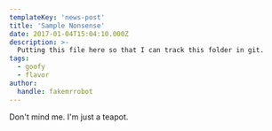 ```yaml
---
templateKey: 'news-post'
title: 'Sample Nonsense'
date: 2017-01-04T15:04:10.000Z
description: >-
  Putting this file here so that I can track this folder in git.
tags:
  - goofy
  - flavor
author:
  handle: fakemrrobot
---
```


Don't mind me. I'm just a teapot.
